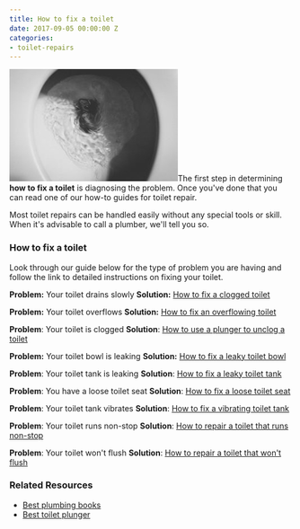 ```yaml
---
title: How to fix a toilet
date: 2017-09-05 00:00:00 Z
categories:
- toilet-repairs
---
```


![How to fix a toilet](assets/images/toilet-bowl-water-300x200.jpg)The first step in determining **how to fix a toilet** is diagnosing the problem. Once you've done that you can read one of our how-to guides for toilet repair.

Most toilet repairs can be handled easily without any special tools or skill. When it's advisable to call a plumber, we'll tell you so.

### How to fix a toilet

Look through our guide below for the type of problem you are having and follow the link to detailed instructions on fixing your toilet.

**Problem:** Your toilet drains slowly **Solution:** [How to fix a clogged toilet](https://fixatoilet.com/toilet-drains-slowly/)

**Problem:** Your toilet overflows **Solution:** [How to fix an overflowing toilet](https://fixatoilet.com/clogged-toilet-bowl-overflows/)

**Problem**: Your toilet is clogged **Solution**: [How to use a plunger to unclog a toilet](https://fixatoilet.com/how-to-use-a-plunger/)

**Problem:** Your toilet bowl is leaking **Solution:** [How to fix a leaky toilet bowl](https://fixatoilet.com/leaky-toilet-bowl/)

**Problem**: Your toilet tank is leaking **Solution**: [How to fix a leaky toilet tank](https://fixatoilet.com/leaky-toilet-water-under-tank/)

**Problem**: You have a loose toilet seat **Solution**: [How to fix a loose toilet seat](https://fixatoilet.com/loose-toilet-seat/)

**Problem**: Your toilet tank vibrates **Solution**: [How to fix a vibrating toilet tank](https://fixatoilet.com/toilet-tank-vibrates-when-it-fills/)

**Problem**: Your toilet runs non-stop **Solution**: [How to repair a toilet that runs non-stop](https://fixatoilet.com/toilet-runs-non-stop/)

**Problem**: Your toilet won't flush **Solution**: [How to repair a toilet that won't flush](https://fixatoilet.com/toilet-wont-flush/)

### Related Resources

- [Best plumbing books](http://fixafaucet.com/plumbing-repair-books/)
- [Best toilet plunger](http://fixatoilet.com/best-toilet-plunger-2017/)
